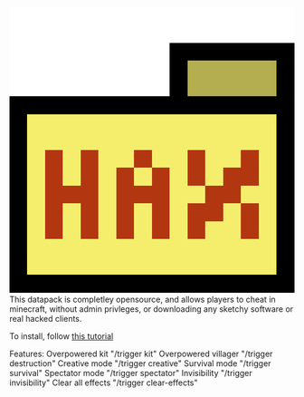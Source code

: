 ![Minecraft Cheats Logo](logo.png)
This datapack is completley opensource, and allows players to cheat in minecraft, without admin privleges, or downloading any sketchy software or real hacked clients.

To install, follow [this tutorial](https://www.youtube.com/watch?v=me0M8UHynB8) 

Features:
Overpowered kit "/trigger kit"
Overpowered villager "/trigger destruction"
Creative mode "/trigger creative"
Survival mode "/trigger survival"
Spectator mode "/trigger spectator"
Invisibility "/trigger invisibility"
Clear all effects "/trigger clear-effects"
